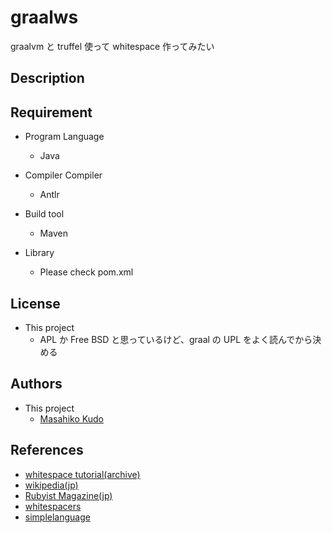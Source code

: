# graalws
graalvm と truffel 使って whitespace 作ってみたい

## Description

## Requirement
- Program Language
  - Java

- Compiler Compiler
  - Antlr

- Build tool
  - Maven

- Library
  - Please check pom.xml

## License
- This project
  - APL か Free BSD と思っているけど、graal の UPL をよく読んでから決める

## Authors
- This project
  - [Masahiko Kudo](https://github.com/MKudo)

## References
- [whitespace tutorial(archive)](https://web.archive.org/web/20151108084710/http://compsoc.dur.ac.uk:80/whitespace/tutorial.html)
- [wikipedia(jp)](https://ja.wikipedia.org/wiki/Whitespace)
- [Rubyist Magazine(jp)](https://magazine.rubyist.net/articles/0022/0022-Legwork.html)
- [whitespacers](https://github.com/hostilefork/whitespacers/)
- [simplelanguage](https://github.com/graalvm/simplelanguage)
